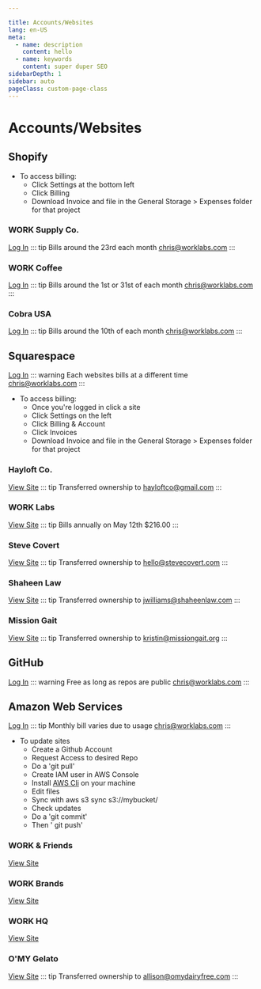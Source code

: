 ```yaml
---

title: Accounts/Websites
lang: en-US
meta:
  - name: description
    content: hello
  - name: keywords
    content: super duper SEO
sidebarDepth: 1
sidebar: auto
pageClass: custom-page-class
---
```

# Accounts/Websites

## Shopify
- To access billing:
  - Click Settings at the bottom left
  - Click Billing
  - Download Invoice and file in the General Storage > Expenses folder for that project

### WORK Supply Co.
[Log In](http://www.worksupply.co/admin)
::: tip Bills around the 23rd each month
chris@worklabs.com
:::

### WORK Coffee
[Log In](http://www.drinkworkcoffee.com/admin)
::: tip Bills around the 1st or 31st of each month
chris@worklabs.com
:::

### Cobra USA
[Log In](http://www.cobra-usa-hd.myshopify.com/admin)
::: tip Bills around the 10th of each month
chris@worklabs.com
:::

## Squarespace

[Log In](http://www.login.squarespace.com)
::: warning Each websites bills at a different time
chris@worklabs.com
:::

- To access billing:
  - Once you're logged in click a site
  - Click Settings on the left
  - Click Billing & Account
  - Click Invoices
  - Download Invoice and file in the General Storage > Expenses folder for that project

### Hayloft Co.

[View Site](https://www.hayloftco.com/)
::: tip Transferred ownership to
hayloftco@gmail.com
:::

### WORK Labs
[View Site](https://www.worklabs.com/)
::: tip Bills annually on May 12th
$216.00
:::

### Steve Covert
[View Site](https://www.stevecovert.com/)
::: tip Transferred ownership to
hello@stevecovert.com
:::

### Shaheen Law
[View Site](https://www.shaheenlaw.com/)
::: tip Transferred ownership to
jwilliams@shaheenlaw.com
:::

### Mission Gait
[View Site](https://www.missiongait.org/)
::: tip Transferred ownership to
kristin@missiongait.org
:::

## GitHub
[Log In](https://www.github.com/)
::: warning Free as long as repos are public
chris@worklabs.com
:::

## Amazon Web Services
[Log In](https://aws.amazon.com/)
::: tip Monthly bill varies due to usage
chris@worklabs.com
:::

- To update sites
  - Create a Github Account
  - Request Access to desired Repo
  - Do a 'git pull'
  - Create IAM user in AWS Console
  - Install [AWS Cli](https://docs.aws.amazon.com/cli/latest/userguide/installing.html) on your machine
  - Edit files
  - Sync with aws s3 sync s3://mybucket/
  - Check updates
  - Do a 'git commit'
  - Then ' git push'

### WORK & Friends
[View Site](https://www.work-friends.com/)


### WORK Brands
[View Site](https://www.work-brands.com/)


### WORK HQ
[View Site](https://www.work-hq.org/)


### O'MY Gelato
[View Site](https://www.omygelato.com/)
::: tip Transferred ownership to
allison@omydairyfree.com
:::
